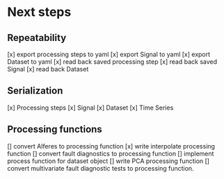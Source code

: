 # Next steps

## Repeatability

[x] export processing steps to yaml
[x] export Signal to yaml
[x] export Dataset to yaml
[x] read back saved processing step
[x] read back saved Signal
[x] read back Dataset

## Serialization

[x] Processing steps
[x] Signal
[x] Dataset
[x] Time Series

## Processing functions

[] convert Alferes to processing function
[x] write interpolate processing function
[] convert fault diagnostics to processing function
[] implement process function for dataset object
[] write PCA processing function
[] convert multivariate fault diagnostic tests to processing function.
